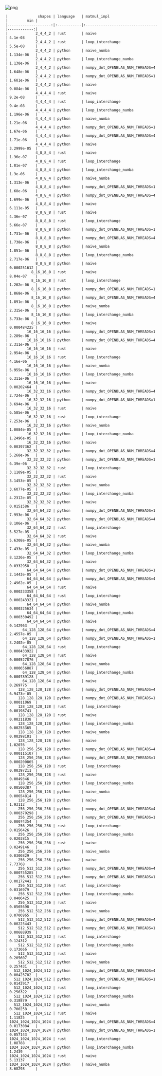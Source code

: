     
![png](BENCHMARK_files/BENCHMARK_5_0.png)
    


    |              shapes | language   | matmul_impl                      |         min |
    |--------------------:|:-----------|:---------------------------------|------------:|
    |             2_4_4_2 | rust       | naive                            | 4.1e-08     |
    |             2_4_4_2 | rust       | loop_interchange                 | 5.5e-08     |
    |             2_4_4_2 | python     | naive_numba                      | 1.134e-06   |
    |             2_4_4_2 | python     | loop_interchange_numba           | 1.138e-06   |
    |             2_4_4_2 | python     | numpy_dot_OPENBLAS_NUM_THREADS=4 | 1.648e-06   |
    |             2_4_4_2 | python     | numpy_dot_OPENBLAS_NUM_THREADS=1 | 1.681e-06   |
    |             2_4_4_2 | python     | naive                            | 9.084e-06   |
    |             4_4_4_4 | rust       | naive                            | 9.2e-08     |
    |             4_4_4_4 | rust       | loop_interchange                 | 9.4e-08     |
    |             4_4_4_4 | python     | loop_interchange_numba           | 1.196e-06   |
    |             4_4_4_4 | python     | naive_numba                      | 1.21e-06    |
    |             4_4_4_4 | python     | numpy_dot_OPENBLAS_NUM_THREADS=1 | 1.67e-06    |
    |             4_4_4_4 | python     | numpy_dot_OPENBLAS_NUM_THREADS=4 | 1.71e-06    |
    |             4_4_4_4 | python     | naive                            | 3.2999e-05  |
    |             4_8_8_4 | rust       | naive                            | 1.36e-07    |
    |             4_8_8_4 | rust       | loop_interchange                 | 1.81e-07    |
    |             4_8_8_4 | python     | loop_interchange_numba           | 1.3e-06     |
    |             4_8_8_4 | python     | naive_numba                      | 1.313e-06   |
    |             4_8_8_4 | python     | numpy_dot_OPENBLAS_NUM_THREADS=1 | 1.68e-06    |
    |             4_8_8_4 | python     | numpy_dot_OPENBLAS_NUM_THREADS=4 | 1.699e-06   |
    |             4_8_8_4 | python     | naive                            | 6.111e-05   |
    |             8_8_8_8 | rust       | naive                            | 4.36e-07    |
    |             8_8_8_8 | rust       | loop_interchange                 | 5.66e-07    |
    |             8_8_8_8 | python     | numpy_dot_OPENBLAS_NUM_THREADS=1 | 1.731e-06   |
    |             8_8_8_8 | python     | numpy_dot_OPENBLAS_NUM_THREADS=4 | 1.738e-06   |
    |             8_8_8_8 | python     | naive_numba                      | 1.851e-06   |
    |             8_8_8_8 | python     | loop_interchange_numba           | 2.717e-06   |
    |             8_8_8_8 | python     | naive                            | 0.000251612 |
    |           8_16_16_8 | rust       | naive                            | 8.04e-07    |
    |           8_16_16_8 | rust       | loop_interchange                 | 1.202e-06   |
    |           8_16_16_8 | python     | numpy_dot_OPENBLAS_NUM_THREADS=1 | 1.868e-06   |
    |           8_16_16_8 | python     | numpy_dot_OPENBLAS_NUM_THREADS=4 | 1.891e-06   |
    |           8_16_16_8 | python     | naive_numba                      | 2.315e-06   |
    |           8_16_16_8 | python     | loop_interchange_numba           | 3.733e-06   |
    |           8_16_16_8 | python     | naive                            | 0.000484225 |
    |         16_16_16_16 | python     | numpy_dot_OPENBLAS_NUM_THREADS=1 | 2.289e-06   |
    |         16_16_16_16 | python     | numpy_dot_OPENBLAS_NUM_THREADS=4 | 2.311e-06   |
    |         16_16_16_16 | rust       | naive                            | 2.954e-06   |
    |         16_16_16_16 | rust       | loop_interchange                 | 4.16e-06    |
    |         16_16_16_16 | python     | naive_numba                      | 5.955e-06   |
    |         16_16_16_16 | python     | loop_interchange_numba           | 6.311e-06   |
    |         16_16_16_16 | python     | naive                            | 0.00202464  |
    |         16_32_32_16 | python     | numpy_dot_OPENBLAS_NUM_THREADS=4 | 2.724e-06   |
    |         16_32_32_16 | python     | numpy_dot_OPENBLAS_NUM_THREADS=1 | 3.694e-06   |
    |         16_32_32_16 | rust       | naive                            | 6.585e-06   |
    |         16_32_32_16 | rust       | loop_interchange                 | 7.253e-06   |
    |         16_32_32_16 | python     | naive_numba                      | 1.0084e-05  |
    |         16_32_32_16 | python     | loop_interchange_numba           | 1.2496e-05  |
    |         16_32_32_16 | python     | naive                            | 0.00397362  |
    |         32_32_32_32 | python     | numpy_dot_OPENBLAS_NUM_THREADS=4 | 5.268e-06   |
    |         32_32_32_32 | python     | numpy_dot_OPENBLAS_NUM_THREADS=1 | 6.39e-06    |
    |         32_32_32_32 | rust       | loop_interchange                 | 3.1189e-05  |
    |         32_32_32_32 | rust       | naive                            | 3.1453e-05  |
    |         32_32_32_32 | python     | naive_numba                      | 3.6077e-05  |
    |         32_32_32_32 | python     | loop_interchange_numba           | 4.2312e-05  |
    |         32_32_32_32 | python     | naive                            | 0.0151586   |
    |         32_64_64_32 | python     | numpy_dot_OPENBLAS_NUM_THREADS=1 | 7.993e-06   |
    |         32_64_64_32 | python     | numpy_dot_OPENBLAS_NUM_THREADS=4 | 8.106e-06   |
    |         32_64_64_32 | rust       | loop_interchange                 | 5.527e-05   |
    |         32_64_64_32 | rust       | naive                            | 5.6308e-05  |
    |         32_64_64_32 | python     | naive_numba                      | 7.433e-05   |
    |         32_64_64_32 | python     | loop_interchange_numba           | 8.1226e-05  |
    |         32_64_64_32 | python     | naive                            | 0.0332958   |
    |         64_64_64_64 | python     | numpy_dot_OPENBLAS_NUM_THREADS=1 | 2.1443e-05  |
    |         64_64_64_64 | python     | numpy_dot_OPENBLAS_NUM_THREADS=4 | 2.4962e-05  |
    |         64_64_64_64 | rust       | naive                            | 0.000233358 |
    |         64_64_64_64 | rust       | loop_interchange                 | 0.000243321 |
    |         64_64_64_64 | python     | naive_numba                      | 0.000325634 |
    |         64_64_64_64 | python     | loop_interchange_numba           | 0.000330492 |
    |         64_64_64_64 | python     | naive                            | 0.142963    |
    |       64_128_128_64 | python     | numpy_dot_OPENBLAS_NUM_THREADS=4 | 2.4557e-05  |
    |       64_128_128_64 | python     | numpy_dot_OPENBLAS_NUM_THREADS=1 | 3.2402e-05  |
    |       64_128_128_64 | rust       | loop_interchange                 | 0.000433922 |
    |       64_128_128_64 | rust       | naive                            | 0.000527876 |
    |       64_128_128_64 | python     | naive_numba                      | 0.000656887 |
    |       64_128_128_64 | python     | loop_interchange_numba           | 0.000789128 |
    |       64_128_128_64 | python     | naive                            | 0.269775    |
    |     128_128_128_128 | python     | numpy_dot_OPENBLAS_NUM_THREADS=4 | 6.9473e-05  |
    |     128_128_128_128 | python     | numpy_dot_OPENBLAS_NUM_THREADS=1 | 0.00011069  |
    |     128_128_128_128 | rust       | loop_interchange                 | 0.00198741  |
    |     128_128_128_128 | rust       | naive                            | 0.00211838  |
    |     128_128_128_128 | python     | loop_interchange_numba           | 0.00253365  |
    |     128_128_128_128 | python     | naive_numba                      | 0.00298101  |
    |     128_128_128_128 | python     | naive                            | 1.02076     |
    |     128_256_256_128 | python     | numpy_dot_OPENBLAS_NUM_THREADS=4 | 0.000115107 |
    |     128_256_256_128 | python     | numpy_dot_OPENBLAS_NUM_THREADS=1 | 0.000200865 |
    |     128_256_256_128 | rust       | loop_interchange                 | 0.00397211  |
    |     128_256_256_128 | rust       | naive                            | 0.0049346   |
    |     128_256_256_128 | python     | loop_interchange_numba           | 0.00500387  |
    |     128_256_256_128 | python     | naive_numba                      | 0.00654814  |
    |     128_256_256_128 | python     | naive                            | 1.93112     |
    |     256_256_256_256 | python     | numpy_dot_OPENBLAS_NUM_THREADS=4 | 0.000370298 |
    |     256_256_256_256 | python     | numpy_dot_OPENBLAS_NUM_THREADS=1 | 0.00074354  |
    |     256_256_256_256 | rust       | loop_interchange                 | 0.0156426   |
    |     256_256_256_256 | python     | loop_interchange_numba           | 0.0203815   |
    |     256_256_256_256 | rust       | naive                            | 0.0249146   |
    |     256_256_256_256 | python     | naive_numba                      | 0.0300829   |
    |     256_256_256_256 | python     | naive                            | 7.73768     |
    |     256_512_512_256 | python     | numpy_dot_OPENBLAS_NUM_THREADS=4 | 0.000755285 |
    |     256_512_512_256 | python     | numpy_dot_OPENBLAS_NUM_THREADS=1 | 0.00172441  |
    |     256_512_512_256 | rust       | loop_interchange                 | 0.0316979   |
    |     256_512_512_256 | python     | loop_interchange_numba           | 0.0406425   |
    |     256_512_512_256 | rust       | naive                            | 0.0565698   |
    |     256_512_512_256 | python     | naive_numba                      | 0.0706965   |
    |     512_512_512_512 | python     | numpy_dot_OPENBLAS_NUM_THREADS=4 | 0.00223443  |
    |     512_512_512_512 | python     | numpy_dot_OPENBLAS_NUM_THREADS=1 | 0.00688939  |
    |     512_512_512_512 | rust       | loop_interchange                 | 0.124312    |
    |     512_512_512_512 | python     | loop_interchange_numba           | 0.172666    |
    |     512_512_512_512 | rust       | naive                            | 0.205607    |
    |     512_512_512_512 | python     | naive_numba                      | 0.257431    |
    |   512_1024_1024_512 | python     | numpy_dot_OPENBLAS_NUM_THREADS=4 | 0.00423702  |
    |   512_1024_1024_512 | python     | numpy_dot_OPENBLAS_NUM_THREADS=1 | 0.0142917   |
    |   512_1024_1024_512 | rust       | loop_interchange                 | 0.256322    |
    |   512_1024_1024_512 | python     | loop_interchange_numba           | 0.318879    |
    |   512_1024_1024_512 | python     | naive_numba                      | 0.700258    |
    |   512_1024_1024_512 | rust       | naive                            | 1.11825     |
    | 1024_1024_1024_1024 | python     | numpy_dot_OPENBLAS_NUM_THREADS=4 | 0.0173084   |
    | 1024_1024_1024_1024 | python     | numpy_dot_OPENBLAS_NUM_THREADS=1 | 0.057143    |
    | 1024_1024_1024_1024 | rust       | loop_interchange                 | 1.08788     |
    | 1024_1024_1024_1024 | python     | loop_interchange_numba           | 1.2439      |
    | 1024_1024_1024_1024 | rust       | naive                            | 5.13137     |
    | 1024_1024_1024_1024 | python     | naive_numba                      | 8.68298     |

